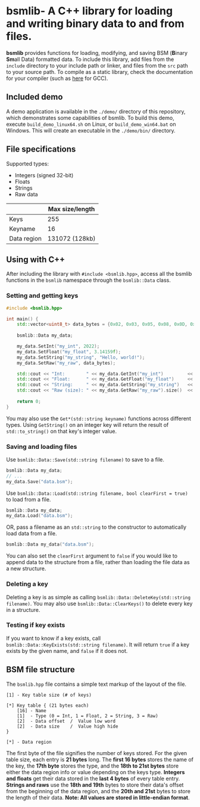 # bsmlib- A C++ library for loading and writing binary data to and from files.
**bsmlib** provides functions for loading, modifying, and saving BSM (**B**inary **Sm**all Data) formatted data.
To include this library, add files from the `include` directory to your include path or linker, and files from the `src` path to your source path.
To compile as a static library, check the documentation for your compiler (such as [here](https://gcc.gnu.org/onlinedocs/gcc/Link-Options.html) for GCC).
## Included demo
A demo application is available in the `./demo/` directory of this repository, which demonstrates some capabilities of bsmlib. To build this demo, execute `build_demo_linux64.sh` on Linux, or `build_demo_win64.bat` on Windows. This will create an executable in the `./demo/bin/` directory.
## File specifications
Supported types:
 - Integers (signed 32-bit)
 - Floats
 - Strings
 - Raw data

|  |Max size/length|
|--|--|
|Keys|255|
|Keyname|16
|Data region|131072 (128kb)
## Using with C++
After including the library with `#include <bsmlib.hpp>`, access all the bsmlib functions in the `bsmlib` namespace through the `bsmlib::Data` class.
### Setting and getting keys
```c++
#include <bsmlib.hpp>

int main() {
	std::vector<uint8_t> data_bytes = {0x02, 0x03, 0x05, 0x08, 0x0D, 0x15, 0x22, 0x37};
	
	bsmlib::Data my_data;

	my_data.SetInt("my_int", 2022);
	my_data.SetFloat("my_float", 3.14159f);
	my_data.SetString("my_string", "Hello, world!");
	my_data.SetRaw("my_raw", data_bytes);

	std::cout << "Int:        " << my_data.GetInt("my_int")         << std::endl;
	std::cout << "Float:      " << my_data.GetFloat("my_float")     << std::endl;
	std::cout << "String:     " << my_data.GetString("my_string")   << std::endl;
	std::cout << "Raw (size): " << my_data.GetRaw("my_raw").size()  << std::endl;
	
	return 0;
}
```
You may also use the `Get*(std::string keyname)` functions across different types. Using `GetString()` on an integer key will return the result of `std::to_string()` on that key's integer value.
### Saving and loading files
Use `bsmlib::Data::Save(std::string filename)` to save to a file.
```c++
bsmlib::Data my_data;
// ...
my_data.Save("data.bsm");
```
Use `bsmlib::Data::Load(std::string filename, bool clearFirst = true)` to load from a file.
```c++
bsmlib::Data my_data;
my_data.Load("data.bsm");
```
OR, pass a filename as an `std::string` to the constructor to automatically load data from a file.
```c++
bsmlib::Data my_data("data.bsm");
```
You can also set the `clearFirst` argument to `false` if you would like to append data to the structure from a file, rather than loading the file data as a new structure.
### Deleting a key
Deleting a key is as simple as calling `bsmlib::Data::DeleteKey(std::string filename)`.
You may also use `bsmlib::Data::ClearKeys()` to delete every key in a structure.
### Testing if key exists
If you want to know if a key exists, call `bsmlib::Data::KeyExists(std::string filename)`. It will return `true` if a key exists by the given name, and `false` if it does not.
## BSM file structure
The `bsmlib.hpp` file contains a simple text markup of the layout of the file.
```
[1] - Key table size (# of keys)

[*] Key table { (21 bytes each)
    [16] - Name
    [1]  - Type (0 = Int, 1 = Float, 2 = String, 3 = Raw)
    [2]  - Data offset  /  Value low word
    [2]  - Data size    /  Value high hide
}

[*] - Data region
```
The first byte of the file signifies the number of keys stored.
For the given table size, each entry is **21 bytes** long. The **first 16 bytes** stores the name of the key, the **17th byte** stores the type, and the **18th to 21st bytes** store either the data region info or value depending on the keys type. **Integers and floats** get their data stored in the **last 4 bytes** of every table entry. **Strings and raws** use the **18th and 19th** bytes to store their data's offset from the beginning of the data region, and the **20th and 21st** bytes to store the length of their data.
**Note: All values are stored in little-endian format**.
